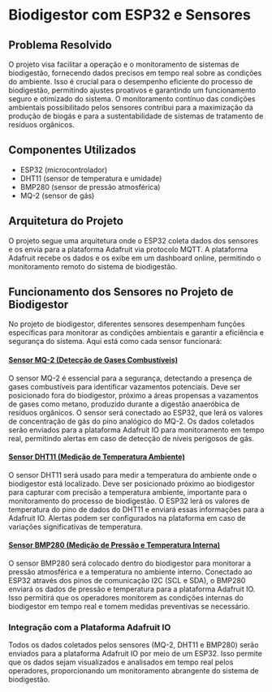 # Biodigestor com ESP32 e Sensores

## Problema Resolvido

O projeto visa facilitar a operação e o monitoramento de sistemas de biodigestão, fornecendo dados precisos em tempo real sobre as condições do ambiente. Isso é crucial para o desempenho eficiente do processo de biodigestão, permitindo ajustes proativos e garantindo um funcionamento seguro e otimizado do sistema. O monitoramento contínuo das condições ambientais possibilitado pelos sensores contribui para a maximização da produção de biogás e para a sustentabilidade de sistemas de tratamento de resíduos orgânicos.


## Componentes Utilizados

 - ESP32 (microcontrolador)
 - DHT11 (sensor de temperatura e umidade)
 - BMP280 (sensor de pressão atmosférica)
 - MQ-2 (sensor de gás)

## Arquitetura do Projeto

O projeto segue uma arquitetura onde o ESP32 coleta dados dos sensores e os envia para a plataforma Adafruit via protocolo MQTT. A plataforma Adafruit recebe os dados e os exibe em um dashboard online, permitindo o monitoramento remoto do sistema de biodigestão.


## Funcionamento dos Sensores no Projeto de Biodigestor

No projeto de biodigestor, diferentes sensores desempenham funções específicas para monitorar as condições ambientais e garantir a eficiência e segurança do sistema. Aqui está como cada sensor funcionará:

#### [Sensor MQ-2 (Detecção de Gases Combustíveis)](https://github.com/JulioAmaral007/Biodigestor/blob/main/C%C3%B3digos/codigo_mq2.txt)

O sensor MQ-2 é essencial para a segurança, detectando a presença de gases combustíveis para identificar vazamentos potenciais. Deve ser posicionado fora do biodigestor, próximo a áreas propensas a vazamentos de gases como metano, produzido durante a digestão anaeróbica de resíduos orgânicos. O sensor será conectado ao ESP32, que lerá os valores de concentração de gás do pino analógico do MQ-2. Os dados coletados serão enviados para a plataforma Adafruit IO para monitoramento em tempo real, permitindo alertas em caso de detecção de níveis perigosos de gás.

#### [Sensor DHT11 (Medição de Temperatura Ambiente)](https://github.com/JulioAmaral007/Biodigestor/blob/main/C%C3%B3digos/codigo_dht.txt)

O sensor DHT11 será usado para medir a temperatura do ambiente onde o biodigestor está localizado. Deve ser posicionado próximo ao biodigestor para capturar com precisão a temperatura ambiente, importante para o monitoramento do processo de biodigestão. O ESP32 lerá os valores de temperatura do pino de dados do DHT11 e enviará essas informações para a Adafruit IO. Alertas podem ser configurados na plataforma em caso de variações significativas de temperatura.

#### [Sensor BMP280 (Medição de Pressão e Temperatura Interna)](https://github.com/JulioAmaral007/Biodigestor/blob/main/C%C3%B3digos/codigo_bmp.txt)

O sensor BMP280 será colocado dentro do biodigestor para monitorar a pressão atmosférica e a temperatura no ambiente interno. Conectado ao ESP32 através dos pinos de comunicação I2C (SCL e SDA), o BMP280 enviará os dados de pressão e temperatura para a plataforma Adafruit IO. Isso permitirá que os operadores monitorem as condições internas do biodigestor em tempo real e tomem medidas preventivas se necessário.

### Integração com a Plataforma Adafruit IO

Todos os dados coletados pelos sensores (MQ-2, DHT11 e BMP280) serão enviados para a plataforma Adafruit IO por meio de um ESP32. Isso permite que os dados sejam visualizados e analisados em tempo real pelos operadores, proporcionando um monitoramento abrangente do sistema de biodigestão.

